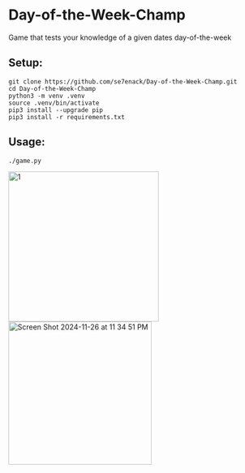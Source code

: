 # Day-of-the-Week-Champ
Game that tests your knowledge of a given dates day-of-the-week


## Setup:
```
git clone https://github.com/se7enack/Day-of-the-Week-Champ.git
cd Day-of-the-Week-Champ
python3 -m venv .venv
source .venv/bin/activate
pip3 install --upgrade pip
pip3 install -r requirements.txt
```

## Usage: 
```./game.py```


<img width="296" alt="1" src="https://github.com/user-attachments/assets/e6a293b7-5312-4407-b26f-646fc522673d">

<BR>

<img width="282" alt="Screen Shot 2024-11-26 at 11 34 51 PM" src="https://github.com/user-attachments/assets/260af866-909d-497b-8b8f-f9c75c2ac6bc">

